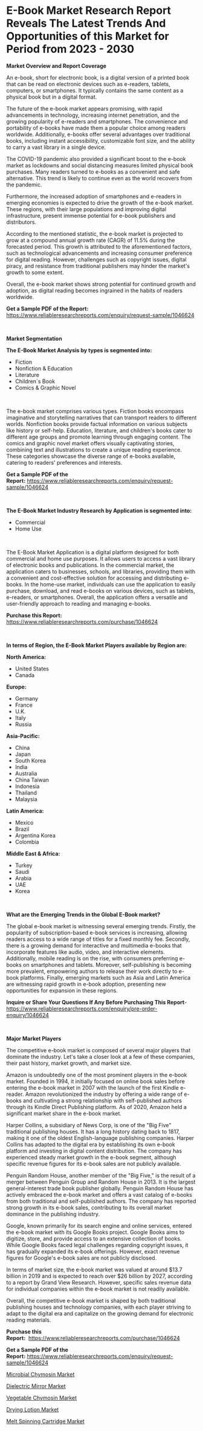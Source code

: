 <p><h1>E-Book Market Research Report Reveals The Latest Trends And Opportunities of this Market for Period from 2023 - 2030</h1></p><p><strong>Market Overview and Report Coverage</strong></p>
<p><p>An e-book, short for electronic book, is a digital version of a printed book that can be read on electronic devices such as e-readers, tablets, computers, or smartphones. It typically contains the same content as a physical book but in a digital format.</p><p>The future of the e-book market appears promising, with rapid advancements in technology, increasing internet penetration, and the growing popularity of e-readers and smartphones. The convenience and portability of e-books have made them a popular choice among readers worldwide. Additionally, e-books offer several advantages over traditional books, including instant accessibility, customizable font size, and the ability to carry a vast library in a single device.</p><p>The COVID-19 pandemic also provided a significant boost to the e-book market as lockdowns and social distancing measures limited physical book purchases. Many readers turned to e-books as a convenient and safe alternative. This trend is likely to continue even as the world recovers from the pandemic.</p><p>Furthermore, the increased adoption of smartphones and e-readers in emerging economies is expected to drive the growth of the e-book market. These regions, with their large populations and improving digital infrastructure, present immense potential for e-book publishers and distributors.</p><p>According to the mentioned statistic, the e-book market is projected to grow at a compound annual growth rate (CAGR) of 11.5% during the forecasted period. This growth is attributed to the aforementioned factors, such as technological advancements and increasing consumer preference for digital reading. However, challenges such as copyright issues, digital piracy, and resistance from traditional publishers may hinder the market's growth to some extent.</p><p>Overall, the e-book market shows strong potential for continued growth and adoption, as digital reading becomes ingrained in the habits of readers worldwide.</p></p>
<p><strong>Get a Sample PDF of the Report:</strong> <a href="https://www.reliableresearchreports.com/enquiry/request-sample/1046624">https://www.reliableresearchreports.com/enquiry/request-sample/1046624</a></p>
<p>&nbsp;</p>
<p><strong>Market Segmentation</strong></p>
<p><strong>The E-Book Market Analysis by types is segmented into:</strong></p>
<p><ul><li>Fiction</li><li>Nonfiction & Education</li><li>Literature</li><li>Children`s Book</li><li>Comics & Graphic Novel</li></ul></p>
<p>&nbsp;</p>
<p><p>The e-book market comprises various types. Fiction books encompass imaginative and storytelling narratives that can transport readers to different worlds. Nonfiction books provide factual information on various subjects like history or self-help. Education, literature, and children's books cater to different age groups and promote learning through engaging content. The comics and graphic novel market offers visually captivating stories, combining text and illustrations to create a unique reading experience. These categories showcase the diverse range of e-books available, catering to readers' preferences and interests.</p></p>
<p><strong>Get a Sample PDF of the Report:</strong>&nbsp;<a href="https://www.reliableresearchreports.com/enquiry/request-sample/1046624">https://www.reliableresearchreports.com/enquiry/request-sample/1046624</a></p>
<p>&nbsp;</p>
<p><strong>The E-Book Market Industry Research by Application is segmented into:</strong></p>
<p><ul><li>Commercial</li><li>Home Use</li></ul></p>
<p>&nbsp;</p>
<p><p>The E-Book Market Application is a digital platform designed for both commercial and home use purposes. It allows users to access a vast library of electronic books and publications. In the commercial market, the application caters to businesses, schools, and libraries, providing them with a convenient and cost-effective solution for accessing and distributing e-books. In the home-use market, individuals can use the application to easily purchase, download, and read e-books on various devices, such as tablets, e-readers, or smartphones. Overall, the application offers a versatile and user-friendly approach to reading and managing e-books.</p></p>
<p><strong>Purchase this Report:</strong>&nbsp; <a href="https://www.reliableresearchreports.com/purchase/1046624">https://www.reliableresearchreports.com/purchase/1046624</a></p>
<p>&nbsp;</p>
<p><strong>In terms of Region, the E-Book Market Players available by Region are:</strong></p>
<p>
    <p> <strong> North America: </strong>
        <ul>
            <li>United States</li>
            <li>Canada</li>
        </ul>
        </p> 
    <p> <strong> Europe: </strong>
        <ul>
            <li>Germany</li>
            <li>France</li>
            <li>U.K.</li>
            <li>Italy</li>
            <li>Russia</li>
        </ul>
        </p> 
    <p> <strong> Asia-Pacific: </strong>
        <ul>
            <li>China</li>
            <li>Japan</li>
            <li>South Korea</li>
            <li>India</li>
            <li>Australia</li>
            <li>China Taiwan</li>
            <li>Indonesia</li>
            <li>Thailand</li>
            <li>Malaysia</li>
        </ul>
        </p> 
    <p> <strong> Latin America: </strong>
        <ul>
            <li>Mexico</li>
            <li>Brazil</li>
            <li>Argentina Korea</li>
            <li>Colombia</li>
        </ul>
        </p> 
    <p> <strong> Middle East & Africa: </strong>
        <ul>
            <li>Turkey</li>
            <li>Saudi</li>
            <li>Arabia</li>
            <li>UAE</li>
            <li>Korea</li>
        </ul>
    </p>
    </p>
<p>&nbsp;</p>
<p><strong>What are the Emerging Trends in the Global E-Book market?</strong></p>
<p><p>The global e-book market is witnessing several emerging trends. Firstly, the popularity of subscription-based e-book services is increasing, allowing readers access to a wide range of titles for a fixed monthly fee. Secondly, there is a growing demand for interactive and multimedia e-books that incorporate features like audio, video, and interactive elements. Additionally, mobile reading is on the rise, with consumers preferring e-books on smartphones and tablets. Moreover, self-publishing is becoming more prevalent, empowering authors to release their work directly to e-book platforms. Finally, emerging markets such as Asia and Latin America are witnessing rapid growth in e-book adoption, presenting new opportunities for expansion in these regions.</p></p>
<p><strong>Inquire or Share Your Questions If Any Before Purchasing This Report</strong>- <a href="https://www.reliableresearchreports.com/enquiry/pre-order-enquiry/1046624">https://www.reliableresearchreports.com/enquiry/pre-order-enquiry/1046624</a></p>
<p>&nbsp;</p>
<p><strong>Major Market Players</strong></p>
<p><p>The competitive e-book market is composed of several major players that dominate the industry. Let's take a closer look at a few of these companies, their past history, market growth, and market size.</p><p>Amazon is undoubtedly one of the most prominent players in the e-book market. Founded in 1994, it initially focused on online book sales before entering the e-book market in 2007 with the launch of the first Kindle e-reader. Amazon revolutionized the industry by offering a wide range of e-books and cultivating a strong relationship with self-published authors through its Kindle Direct Publishing platform. As of 2020, Amazon held a significant market share in the e-book market.</p><p>Harper Collins, a subsidiary of News Corp, is one of the "Big Five" traditional publishing houses. It has a long history dating back to 1817, making it one of the oldest English-language publishing companies. Harper Collins has adapted to the digital era by establishing its own e-book platform and investing in digital content distribution. The company has experienced steady market growth in the e-book segment, although specific revenue figures for its e-book sales are not publicly available.</p><p>Penguin Random House, another member of the "Big Five," is the result of a merger between Penguin Group and Random House in 2013. It is the largest general-interest trade book publisher globally. Penguin Random House has actively embraced the e-book market and offers a vast catalog of e-books from both traditional and self-published authors. The company has reported strong growth in its e-book sales, contributing to its overall market dominance in the publishing industry.</p><p>Google, known primarily for its search engine and online services, entered the e-book market with its Google Books project. Google Books aims to digitize, store, and provide access to an extensive collection of books. While Google Books faced legal challenges regarding copyright issues, it has gradually expanded its e-book offerings. However, exact revenue figures for Google's e-book sales are not publicly disclosed.</p><p>In terms of market size, the e-book market was valued at around $13.7 billion in 2019 and is expected to reach over $26 billion by 2027, according to a report by Grand View Research. However, specific sales revenue data for individual companies within the e-book market is not readily available.</p><p>Overall, the competitive e-book market is shaped by both traditional publishing houses and technology companies, with each player striving to adapt to the digital era and capitalize on the growing demand for electronic reading materials.</p></p>
<p><strong>Purchase this Report:</strong>&nbsp;&nbsp;<a href="https://www.reliableresearchreports.com/purchase/1046624">https://www.reliableresearchreports.com/purchase/1046624</a></p>
<p></p>
<p><strong>Get a Sample PDF of the Report:</strong>&nbsp;<a href="https://www.reliableresearchreports.com/enquiry/request-sample/1046624">https://www.reliableresearchreports.com/enquiry/request-sample/1046624</a></p>
<p><p><a href="https://www.linkedin.com/pulse/microbial-chymosin-market-research-report-unlocks-analysis-u3lqc/">Microbial Chymosin Market</a></p><p><a href="https://medium.com/@rahulv.reportprime/dielectric-mirror-market-size-cagr-trends-2024-2030-d652762a04b1">Dielectric Mirror Market</a></p><p><a href="https://www.linkedin.com/pulse/vegetable-chymosin-market-challenges-opportunities-growth-lnwkc/">Vegetable Chymosin Market</a></p><p><a href="https://medium.com/@snehareportprime/drying-lotion-market-size-cagr-trends-2024-2030-853d8c25957a">Drying Lotion Market</a></p><p><a href="https://www.linkedin.com/pulse/melt-spinning-cartridge-market-share-amp-new-trends-analysis-cwste/">Melt Spinning Cartridge Market</a></p></p>